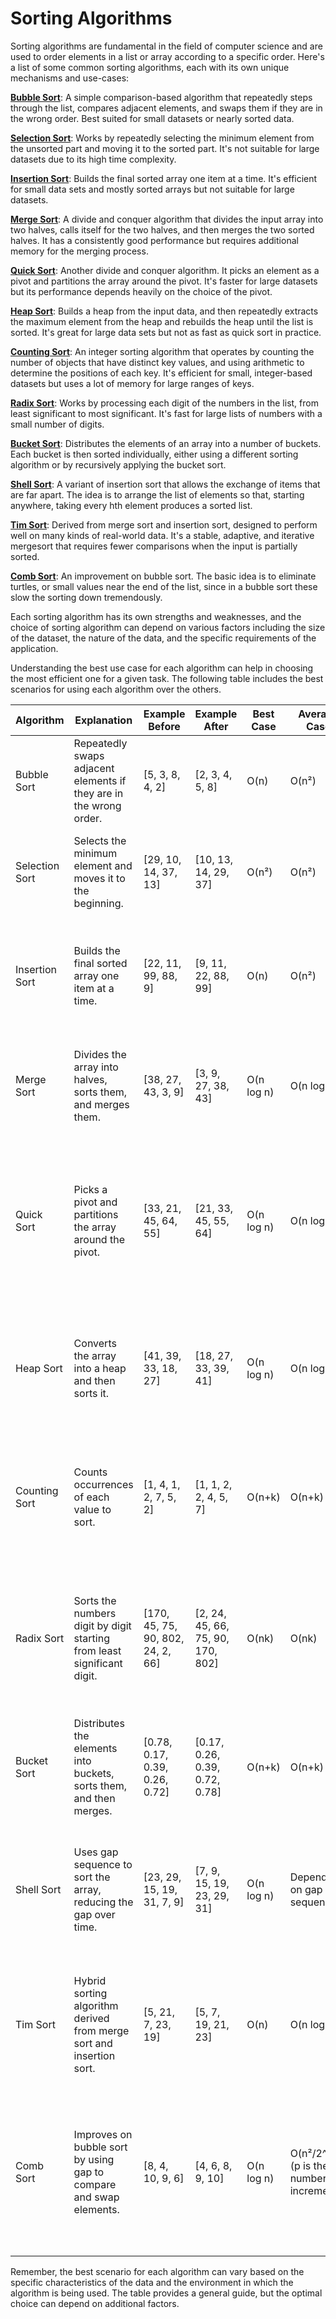 # Sorting Algorithms

Sorting algorithms are fundamental in the field of computer science and are used to order elements in a list or array according to a specific order. Here's a list of some common sorting algorithms, each with its own unique mechanisms and use-cases:

**[Bubble Sort](https://github.com/PeteComSci/intro_comprog/tree/main/topics/algorithms/sorting_algorithms/topics/bubble_sort)**: A simple comparison-based algorithm that repeatedly steps through the list, compares adjacent elements, and swaps them if they are in the wrong order. Best suited for small datasets or nearly sorted data.

**[Selection Sort](https://github.com/PeteComSci/intro_comprog/tree/main/topics/algorithms/sorting_algorithms/topics/selection_sort)**: Works by repeatedly selecting the minimum element from the unsorted part and moving it to the sorted part. It's not suitable for large datasets due to its high time complexity.

**[Insertion Sort](https://github.com/PeteComSci/intro_comprog/tree/main/topics/algorithms/sorting_algorithms/topics/insertion_sort)**: Builds the final sorted array one item at a time. It's efficient for small data sets and mostly sorted arrays but not suitable for large datasets.

**[Merge Sort](https://github.com/PeteComSci/intro_comprog/tree/main/topics/algorithms/sorting_algorithms/topics/merge_sort)**: A divide and conquer algorithm that divides the input array into two halves, calls itself for the two halves, and then merges the two sorted halves. It has a consistently good performance but requires additional memory for the merging process.

**[Quick Sort](https://github.com/PeteComSci/intro_comprog/tree/main/topics/algorithms/sorting_algorithms/topics/quick_sort)**: Another divide and conquer algorithm. It picks an element as a pivot and partitions the array around the pivot. It's faster for large datasets but its performance depends heavily on the choice of the pivot.

**[Heap Sort](https://github.com/PeteComSci/intro_comprog/tree/main/topics/algorithms/sorting_algorithms/topics/heap_sort)**: Builds a heap from the input data, and then repeatedly extracts the maximum element from the heap and rebuilds the heap until the list is sorted. It's great for large data sets but not as fast as quick sort in practice.

**[Counting Sort](https://github.com/PeteComSci/intro_comprog/tree/main/topics/algorithms/sorting_algorithms/topics/counting_sort)**: An integer sorting algorithm that operates by counting the number of objects that have distinct key values, and using arithmetic to determine the positions of each key. It's efficient for small, integer-based datasets but uses a lot of memory for large ranges of keys.

**[Radix Sort](https://github.com/PeteComSci/intro_comprog/tree/main/topics/algorithms/sorting_algorithms/topics/radix_sort)**: Works by processing each digit of the numbers in the list, from least significant to most significant. It's fast for large lists of numbers with a small number of digits.

**[Bucket Sort](https://github.com/PeteComSci/intro_comprog/tree/main/topics/algorithms/sorting_algorithms/topics/bucket_sort)**: Distributes the elements of an array into a number of buckets. Each bucket is then sorted individually, either using a different sorting algorithm or by recursively applying the bucket sort.

**[Shell Sort](https://github.com/PeteComSci/intro_comprog/tree/main/topics/algorithms/sorting_algorithms/topics/shell_sort)**: A variant of insertion sort that allows the exchange of items that are far apart. The idea is to arrange the list of elements so that, starting anywhere, taking every hth element produces a sorted list.

**[Tim Sort](https://github.com/PeteComSci/intro_comprog/tree/main/topics/algorithms/sorting_algorithms/topics/tim_sort)**: Derived from merge sort and insertion sort, designed to perform well on many kinds of real-world data. It's a stable, adaptive, and iterative mergesort that requires fewer comparisons when the input is partially sorted.

**[Comb Sort](https://github.com/PeteComSci/intro_comprog/tree/main/topics/algorithms/sorting_algorithms/topics/comb_sort)**: An improvement on bubble sort. The basic idea is to eliminate turtles, or small values near the end of the list, since in a bubble sort these slow the sorting down tremendously.

Each sorting algorithm has its own strengths and weaknesses, and the choice of sorting algorithm can depend on various factors including the size of the dataset, the nature of the data, and the specific requirements of the application.

Understanding the best use case for each algorithm can help in choosing the most efficient one for a given task.
The following table includes the best scenarios for using each algorithm over the others. 

| Algorithm     | Explanation   | Example Before | Example After | Best Case | Average Case | Worst Case | Best Usage Scenario |
|---------------|---------------|----------------|---------------|-----------|--------------|------------|---------------------|
| Bubble Sort   | Repeatedly swaps adjacent elements if they are in the wrong order. | [5, 3, 8, 4, 2] | [2, 3, 4, 5, 8] | O(n) | O(n²) | O(n²) | Small datasets or when data is almost sorted. Easy to implement. |
| Selection Sort | Selects the minimum element and moves it to the beginning. | [29, 10, 14, 37, 13] | [10, 13, 14, 29, 37] | O(n²) | O(n²) | O(n²) | Small datasets. Not influenced by the order of data (stable time complexity). |
| Insertion Sort | Builds the final sorted array one item at a time. | [22, 11, 99, 88, 9] | [9, 11, 22, 88, 99] | O(n) | O(n²) | O(n²) | Small or nearly sorted datasets. Useful for data sets that are continuously being added to. |
| Merge Sort     | Divides the array into halves, sorts them, and merges them. | [38, 27, 43, 3, 9] | [3, 9, 27, 38, 43] | O(n log n) | O(n log n) | O(n log n) | Large datasets. Ensures stable sort and consistent O(n log n) performance. |
| Quick Sort     | Picks a pivot and partitions the array around the pivot. | [33, 21, 45, 64, 55] | [21, 33, 45, 55, 64] | O(n log n) | O(n log n) | O(n²) | Large datasets where average case O(n log n) performance is acceptable. Not stable but can be quick with good pivot selection. |
| Heap Sort      | Converts the array into a heap and then sorts it. | [41, 39, 33, 18, 27] | [18, 27, 33, 39, 41] | O(n log n) | O(n log n) | O(n log n) | Large datasets. Good when you need guaranteed O(n log n) performance without extra space for merge sort. |
| Counting Sort  | Counts occurrences of each value to sort. | [1, 4, 1, 2, 7, 5, 2] | [1, 1, 2, 2, 4, 5, 7] | O(n+k) | O(n+k) | O(n+k) | Small integer range (k) relative to the number of items (n). Very efficient when k is not significantly greater than n. |
| Radix Sort     | Sorts the numbers digit by digit starting from least significant digit. | [170, 45, 75, 90, 802, 24, 2, 66] | [2, 24, 45, 66, 75, 90, 170, 802] | O(nk) | O(nk) | O(nk) | Large datasets with a fixed size of elements (like fixed-length integers). Efficient when the number of digits (k) is less. |
| Bucket Sort    | Distributes the elements into buckets, sorts them, and then merges. | [0.78, 0.17, 0.39, 0.26, 0.72] | [0.17, 0.26, 0.39, 0.72, 0.78] | O(n+k) | O(n+k) | O(n²) | When input is uniformly distributed over a range. Works well for floating point numbers. |
| Shell Sort     | Uses gap sequence to sort the array, reducing the gap over time. | [23, 29, 15, 19, 31, 7, 9] | [7, 9, 15, 19, 23, 29, 31] | O(n log n) | Depends on gap sequence | O(n²) | Medium to large datasets where a more complex algorithm like quick sort or merge sort is not as efficient. |
| Tim Sort       | Hybrid sorting algorithm derived from merge sort and insertion sort. | [5, 21, 7, 23, 19] | [5, 7, 19, 21, 23] | O(n) | O(n log n) | O(n log n) | Datasets that are partially sorted or have a lot of repeated elements. Great default choice for sorting objects. |
| Comb Sort      | Improves on bubble sort by using gap to compare and swap elements. | [8, 4, 10, 9, 6] | [4, 6, 8, 9, 10] | O(n log n) | O(n²/2^p) (p is the number of increments) | O(n²) | Larger datasets where bubble sort is too slow. Good when you want to avoid using extra space and need something simpler than quick sort. |

Remember, the best scenario for each algorithm can vary based on the specific characteristics of the data and the environment in which the algorithm is being used. The table provides a general guide, but the optimal choice can depend on additional factors.
